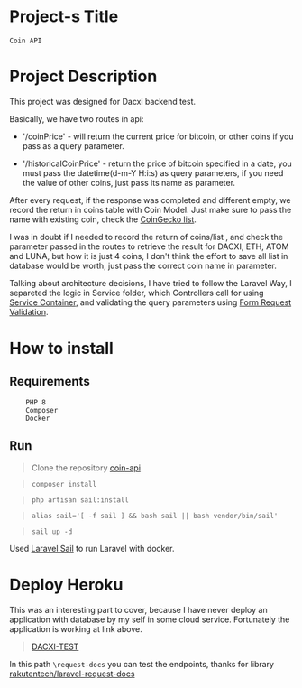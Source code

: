 # Project-s Title 
    Coin API

# Project Description
This project was designed for Dacxi backend test.

Basically, we have two routes in api:
- '/coinPrice' - will return the current price for bitcoin, or other coins if you pass as a query parameter.
    
- '/historicalCoinPrice' - return the price of bitcoin specified in a date, you must pass the datetime(d-m-Y H:i:s) as query parameters, if you need the value of other coins, just pass its name as parameter.

After every request, if the response was completed and different empty, we record the return in coins table with Coin Model. Just make sure to pass the name with existing coin, check the [CoinGecko list](https://www.coingecko.com/en/api/documentation).

I was in doubt if I needed to record the return of coins/list , and check the parameter passed in the routes to retrieve the result for DACXI, ETH, ATOM and LUNA, but how it is just 4 coins, I don't think the effort to save all list in database would be worth, just pass the correct coin name in parameter.

Talking about architecture decisions, I have tried to follow the Laravel Way, I separeted the logic in Service folder, which Controllers call for using [Service Container](https://laravel.com/docs/9.x/container#:~:text=The%20Laravel%20service%20container%20is,cases%2C%20%22setter%22%20methods.), and validating the query parameters using [Form Request Validation](https://laravel.com/docs/9.x/validation#form-request-validation).   

# How to install
## Requirements
        PHP 8
        Composer
        Docker

## Run 
> Clone the repository [coin-api](https://github.com/bruno-holanda15/coin-api)

> `composer install`

> `php artisan sail:install`

> `alias sail='[ -f sail ] && bash sail || bash vendor/bin/sail'`

> `sail up -d`
    
Used [Laravel Sail](https://laravel.com/docs/9.x/sail) to run Laravel with docker.


# Deploy Heroku

This was an interesting part to cover, because I have never deploy an application with database by my self in some cloud service.
Fortunately the application is working at link above.

>[DACXI-TEST](https://dacxi-coin-api.herokuapp.com/request-docs)

In this path `\request-docs` you can test the endpoints, thanks for library [rakutentech/laravel-request-docs](https://github.com/rakutentech/laravel-request-docs)
